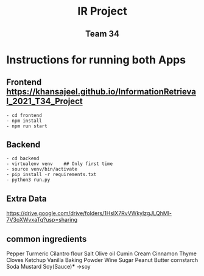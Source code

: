 <h1 align="center"> IR Project</h1>
<h2 align="center">Team 34</h2>

# Instructions for running both Apps

## Frontend <https://khansajeel.github.io/InformationRetrieval_2021_T34_Project>

```
- cd frontend
- npm install
- npm run start
```

## Backend

```
- cd backend
- virtualenv venv    ## Only first time
- source venv/bin/activate
- pip install -r requirements.txt
- python3 run.py
```

## Extra Data

<https://drive.google.com/drive/folders/1HsIX7RvVWkylzgJLQhMl-7V3oXWvxaTq?usp=sharing>

## common ingredients

Pepper
Turmeric
Cilantro
flour
Salt
Olive oil
Cumin
Cream
Cinnamon
Thyme
Cloves
Ketchup
Vanilla
Baking Powder
Wine
Sugar
Peanut Butter
cornstarch
Soda
Mustard
Soy(Sauce)**\*** ->soy
